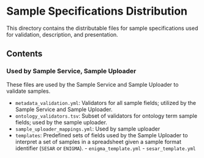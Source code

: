 # Sample Specifications Distribution

This directory contains the distributable files for sample specifications used for validation, description, and presentation.

## Contents

### Used by Sample Service, Sample Uploader

These files are used by the Sample Service and Sample Uploader to validate samples.

- `metadata_validation.yml`: Validators for all sample fields; utilized by the Sample Service and Sample Uploader.
- `ontology_validators.tsv`: Subset of validators for ontology term sample fields; used by the sample uploader.
- `sample_uploader_mappings.yml`: Used by sample uploader
- `templates`: Predefined sets of fields used by the Sample Uploader to interpret a set of samples in a spreadsheet given a sample format identifier (`SESAR` or `ENIGMA`).
        - `enigma_template.yml`
        - `sesar_template.yml`
